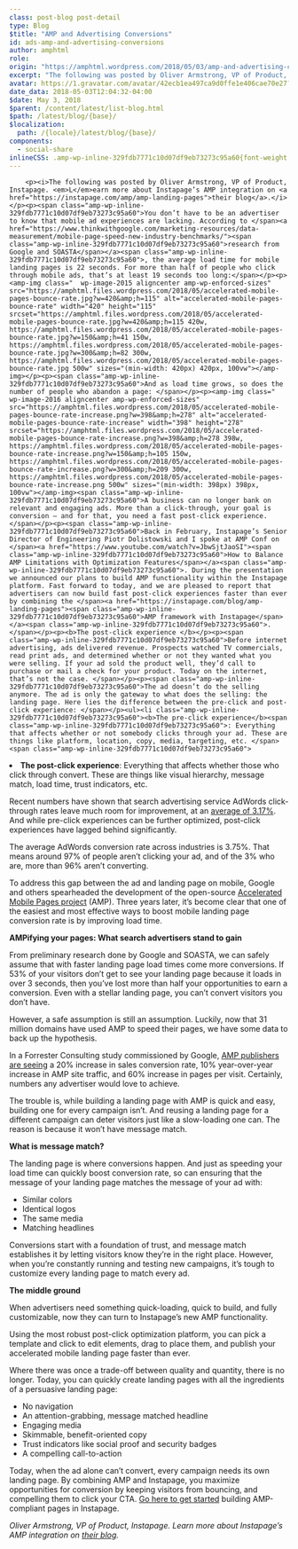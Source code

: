 ```yaml
---
class: post-blog post-detail
type: Blog
$title: "AMP and Advertising Conversions"
id: ads-amp-and-advertising-conversions
author: amphtml
role: 
origin: "https://amphtml.wordpress.com/2018/05/03/amp-and-advertising-conversions/amp/"
excerpt: "The following was posted by Oliver Armstrong, VP of Product, Instapage. Learn more about Instapage&#8217;s AMP integration on their blog. You don’t have to be an advertiser to know that mobile ad experiences are lacking. According to research from Google and SOASTA, the average load time for mobile landing pages is 22 seconds. For more than half [&#8230;]"
avatar: https://1.gravatar.com/avatar/42ecb1ea497ca9d0ffe1e406cae70e27?s=96&d=identicon&r=G
date_data: 2018-05-03T12:04:32-04:00
$date: May 3, 2018
$parent: /content/latest/list-blog.html
$path: /latest/blog/{base}/
$localization:
  path: /{locale}/latest/blog/{base}/
components:
  - social-share
inlineCSS: .amp-wp-inline-329fdb7771c10d07df9eb73273c95a60{font-weight:400;}
---
```


<div class="amp-wp-article-content">

		<p><i>The following was posted by Oliver Armstrong, VP of Product, Instapage. <em>L</em>earn more about Instapage’s AMP integration on <a href="https://instapage.com/amp/amp-landing-pages">their blog</a>.</i></p><p><span class="amp-wp-inline-329fdb7771c10d07df9eb73273c95a60">You don’t have to be an advertiser to know that mobile ad experiences are lacking. According to </span><a href="https://www.thinkwithgoogle.com/marketing-resources/data-measurement/mobile-page-speed-new-industry-benchmarks/"><span class="amp-wp-inline-329fdb7771c10d07df9eb73273c95a60">research from Google and SOASTA</span></a><span class="amp-wp-inline-329fdb7771c10d07df9eb73273c95a60">, the average load time for mobile landing pages is 22 seconds. For more than half of people who click through mobile ads, that’s at least 19 seconds too long:</span></p><p><amp-img class="  wp-image-2015 aligncenter amp-wp-enforced-sizes" src="https://amphtml.files.wordpress.com/2018/05/accelerated-mobile-pages-bounce-rate.jpg?w=420&amp;h=115" alt="accelerated-mobile-pages-bounce-rate" width="420" height="115" srcset="https://amphtml.files.wordpress.com/2018/05/accelerated-mobile-pages-bounce-rate.jpg?w=420&amp;h=115 420w, https://amphtml.files.wordpress.com/2018/05/accelerated-mobile-pages-bounce-rate.jpg?w=150&amp;h=41 150w, https://amphtml.files.wordpress.com/2018/05/accelerated-mobile-pages-bounce-rate.jpg?w=300&amp;h=82 300w, https://amphtml.files.wordpress.com/2018/05/accelerated-mobile-pages-bounce-rate.jpg 500w" sizes="(min-width: 420px) 420px, 100vw"></amp-img></p><p><span class="amp-wp-inline-329fdb7771c10d07df9eb73273c95a60">And as load time grows, so does the number of people who abandon a page: </span></p><p><amp-img class="  wp-image-2016 aligncenter amp-wp-enforced-sizes" src="https://amphtml.files.wordpress.com/2018/05/accelerated-mobile-pages-bounce-rate-increase.png?w=398&amp;h=278" alt="accelerated-mobile-pages-bounce-rate-increase" width="398" height="278" srcset="https://amphtml.files.wordpress.com/2018/05/accelerated-mobile-pages-bounce-rate-increase.png?w=398&amp;h=278 398w, https://amphtml.files.wordpress.com/2018/05/accelerated-mobile-pages-bounce-rate-increase.png?w=150&amp;h=105 150w, https://amphtml.files.wordpress.com/2018/05/accelerated-mobile-pages-bounce-rate-increase.png?w=300&amp;h=209 300w, https://amphtml.files.wordpress.com/2018/05/accelerated-mobile-pages-bounce-rate-increase.png 500w" sizes="(min-width: 398px) 398px, 100vw"></amp-img><span class="amp-wp-inline-329fdb7771c10d07df9eb73273c95a60">A business can no longer bank on relevant and engaging ads. More than a click-through, your goal is conversion — and for that, you need a fast post-click experience.</span></p><p><span class="amp-wp-inline-329fdb7771c10d07df9eb73273c95a60">Back in February, Instapage’s Senior Director of Engineering Piotr Dolistowski and I spoke at AMP Conf on </span><a href="https://www.youtube.com/watch?v=JbwSjtJaoSI"><span class="amp-wp-inline-329fdb7771c10d07df9eb73273c95a60">How to Balance AMP Limitations with Optimization Features</span></a><span class="amp-wp-inline-329fdb7771c10d07df9eb73273c95a60">. During the presentation we announced our plans to build AMP functionality within the Instapage platform. Fast forward to today, and we are pleased to report that advertisers can now build fast post-click experiences faster than ever by combining the </span><a href="https://instapage.com/blog/amp-landing-pages"><span class="amp-wp-inline-329fdb7771c10d07df9eb73273c95a60">AMP framework with Instapage</span></a><span class="amp-wp-inline-329fdb7771c10d07df9eb73273c95a60">. </span></p><p><b>The post-click experience </b></p><p><span class="amp-wp-inline-329fdb7771c10d07df9eb73273c95a60">Before internet advertising, ads delivered revenue. Prospects watched TV commercials, read print ads, and determined whether or not they wanted what you were selling. If your ad sold the product well, they’d call to purchase or mail a check for your product. Today on the internet, that’s not the case. </span></p><p><span class="amp-wp-inline-329fdb7771c10d07df9eb73273c95a60">The ad doesn’t do the selling anymore. The ad is only the gateway to what does the selling: the landing page. Here lies the difference between the pre-click and post-click experience: </span></p><ul><li class="amp-wp-inline-329fdb7771c10d07df9eb73273c95a60"><b>The pre-click experience</b><span class="amp-wp-inline-329fdb7771c10d07df9eb73273c95a60">: Everything that affects whether or not somebody clicks through your ad. These are things like platform, location, copy, media, targeting, etc. </span><span class="amp-wp-inline-329fdb7771c10d07df9eb73273c95a60">
<p></p></span></li>
<li class="amp-wp-inline-329fdb7771c10d07df9eb73273c95a60"><b>The post-click experience</b><span class="amp-wp-inline-329fdb7771c10d07df9eb73273c95a60">: Everything that affects whether those who click through convert. These are things like visual hierarchy, message match, load time, trust indicators, etc.</span></li>
</ul><p><span class="amp-wp-inline-329fdb7771c10d07df9eb73273c95a60">Recent numbers have shown that search advertising service AdWords click-through rates leave much room for improvement, at an </span><a href="https://www.wordstream.com/blog/ws/2016/02/29/google-adwords-industry-benchmarks"><span class="amp-wp-inline-329fdb7771c10d07df9eb73273c95a60">average of 3.17%</span></a><span class="amp-wp-inline-329fdb7771c10d07df9eb73273c95a60">. And while pre-click experiences can be further optimized, post-click experiences have lagged behind significantly.</span></p><p><span class="amp-wp-inline-329fdb7771c10d07df9eb73273c95a60">The average AdWords conversion rate across industries is 3.75%. That means around 97% of people aren’t clicking your ad, and of the 3% who are, more than 96% aren’t converting. </span></p><p><span class="amp-wp-inline-329fdb7771c10d07df9eb73273c95a60">To address this gap between the ad and landing page on mobile, Google and others spearheaded the development of the open-source </span><a href="http://ampproject.org"><span class="amp-wp-inline-329fdb7771c10d07df9eb73273c95a60">Accelerated Mobile Pages project</span></a><span class="amp-wp-inline-329fdb7771c10d07df9eb73273c95a60"> (AMP). Three years later, it’s become clear that one of the easiest and most effective ways to boost mobile landing page conversion rate is by improving load time.</span></p><p><b>AMPifying your pages: What search advertisers stand to gain</b></p><p><span class="amp-wp-inline-329fdb7771c10d07df9eb73273c95a60">From preliminary research done by Google and SOASTA, we can safely assume that with faster landing page load times come more conversions. If 53% of your visitors don’t get to see your landing page because it loads in over 3 seconds, then you’ve lost more than half your opportunities to earn a conversion. Even with a stellar landing page, you can’t convert visitors you don’t have.</span></p><p><span class="amp-wp-inline-329fdb7771c10d07df9eb73273c95a60">However, a safe assumption is still an assumption. Luckily, now that 31 million domains have used AMP to speed their pages, we have some data to back up the hypothesis. </span></p><p><span class="amp-wp-inline-329fdb7771c10d07df9eb73273c95a60">In a Forrester Consulting study commissioned by Google, </span><a href="https://www.ampproject.org/latest/blog/the-total-economic-impact-of-amp-across-publishers-and-e-commerce/"><span class="amp-wp-inline-329fdb7771c10d07df9eb73273c95a60">AMP publishers are seeing</span></a><span class="amp-wp-inline-329fdb7771c10d07df9eb73273c95a60"> a </span><span class="amp-wp-inline-329fdb7771c10d07df9eb73273c95a60">20% increase in sales conversion rate, 10% year-over-year increase in AMP site traffic, and 60% increase in pages per visit. Certainly, numbers any advertiser would love to achieve.</span></p><p><span class="amp-wp-inline-329fdb7771c10d07df9eb73273c95a60">The trouble is, while building a landing page with AMP is quick and easy, building one for every campaign isn’t. And reusing a landing page for a different campaign can deter visitors just like a slow-loading one can. The reason is because it won’t have message match.</span></p><p><b>What is message match? </b></p><p><span class="amp-wp-inline-329fdb7771c10d07df9eb73273c95a60">The landing page is where conversions happen. And just as speeding your load time can quickly boost conversion rate, so can ensuring that the message of your landing page matches the message of your ad with: </span></p><ul><li class="amp-wp-inline-329fdb7771c10d07df9eb73273c95a60"><span class="amp-wp-inline-329fdb7771c10d07df9eb73273c95a60">Similar colors  </span></li>
<li class="amp-wp-inline-329fdb7771c10d07df9eb73273c95a60"><span class="amp-wp-inline-329fdb7771c10d07df9eb73273c95a60">Identical logos</span></li>
<li class="amp-wp-inline-329fdb7771c10d07df9eb73273c95a60"><span class="amp-wp-inline-329fdb7771c10d07df9eb73273c95a60">The same media</span></li>
<li class="amp-wp-inline-329fdb7771c10d07df9eb73273c95a60"><span class="amp-wp-inline-329fdb7771c10d07df9eb73273c95a60">Matching headlines </span></li>
</ul><p><span class="amp-wp-inline-329fdb7771c10d07df9eb73273c95a60">Conversions start with a foundation of trust, and message match establishes it by letting visitors know they’re in the right place. However, when you’re constantly running and testing new campaigns, it’s tough to customize every landing page to match every ad. </span></p><p><b>The middle ground</b></p><p><span class="amp-wp-inline-329fdb7771c10d07df9eb73273c95a60">When advertisers need something quick-loading, quick to build, and fully customizable, now they can turn to Instapage’s new AMP functionality. </span></p><p><span class="amp-wp-inline-329fdb7771c10d07df9eb73273c95a60">Using the most robust post-click optimization platform, you can pick a template and click to edit elements, drag to place them, and publish your accelerated mobile landing page faster than ever. </span></p><p><span class="amp-wp-inline-329fdb7771c10d07df9eb73273c95a60">Where there was once a trade-off between quality and quantity, there is no longer. Today, you can quickly create landing pages with all the ingredients of a persuasive landing page: </span></p><ul><li class="amp-wp-inline-329fdb7771c10d07df9eb73273c95a60"><span class="amp-wp-inline-329fdb7771c10d07df9eb73273c95a60">No navigation</span></li>
<li class="amp-wp-inline-329fdb7771c10d07df9eb73273c95a60"><span class="amp-wp-inline-329fdb7771c10d07df9eb73273c95a60">An attention-grabbing, message matched headline </span></li>
<li class="amp-wp-inline-329fdb7771c10d07df9eb73273c95a60"><span class="amp-wp-inline-329fdb7771c10d07df9eb73273c95a60">Engaging media</span></li>
<li class="amp-wp-inline-329fdb7771c10d07df9eb73273c95a60"><span class="amp-wp-inline-329fdb7771c10d07df9eb73273c95a60">Skimmable, benefit-oriented copy</span></li>
<li class="amp-wp-inline-329fdb7771c10d07df9eb73273c95a60"><span class="amp-wp-inline-329fdb7771c10d07df9eb73273c95a60">Trust indicators like social proof and security badges</span></li>
<li class="amp-wp-inline-329fdb7771c10d07df9eb73273c95a60"><span class="amp-wp-inline-329fdb7771c10d07df9eb73273c95a60">A compelling call-to-action</span></li>
</ul><p><span class="amp-wp-inline-329fdb7771c10d07df9eb73273c95a60">Today, when the ad alone can’t convert, every campaign needs its own landing page. By combining AMP and Instapage, you maximize opportunities for conversion by keeping visitors from bouncing, and compelling them to click your CTA. </span><a href="https://www.instapage.com/amp-landing-pages"><span class="amp-wp-inline-329fdb7771c10d07df9eb73273c95a60">Go here to get started</span></a><span class="amp-wp-inline-329fdb7771c10d07df9eb73273c95a60"> building AMP-compliant pages in Instapage.</span></p><p><em>Oliver Armstrong, VP of Product, Instapage. L</em><i>earn more about Instapage’s AMP integration on <a href="https://instapage.com/amp/amp-landing-pages">their blog</a>.</i></p>	</div>

	

</div>


